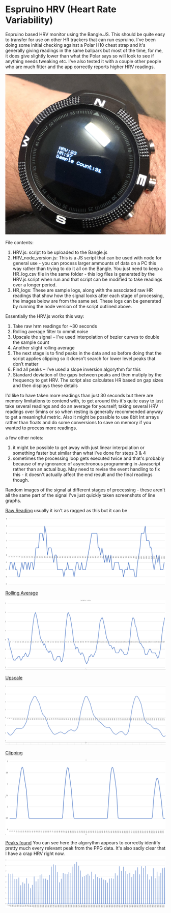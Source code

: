 # Espruino HRV (Heart Rate Variability)
Espruino based HRV monitor using the Bangle.JS. This should be quite easy to transfer for use on other HR trackers that can run espruino. I've been doing some initial checking against a Polar H10 chest strap and it's generally giving readings in the same ballpark but most of the time, for me, it does give slightly lower than what the Polar says so will look to see if anything needs tweaking etc. I've also tested it with a couple other people who are much fitter and the app correctly reports higher HRV readings.

![screenshot](./images/image3.png)

File contents:
1. HRV.js: script to be uploaded to the Bangle.js
2. HRV_node_version.js: This is a JS script that can be used with node for general use - you can process larger ammounts of data on a PC this way rather than trying to do it all on the Bangle. You just need to keep a HR_log.csv file in the same folder - this log files is generated by the HRV.js script when run and that script can be modified to take readings over a longer period.
3. HR_logs: These are sample logs, along with the associated raw HR readings that show how the signal looks after each stage of processing, the images below are from the same set. These logs can be generated by running the node version of the script outlined above.

Essentially the HRV.js works this way:
1.	Take raw hrm readings for ~30 seconds
2.	Rolling average filter to ommit noise
3.	Upscale the signal – I’ve used interpolation of bezier curves to double the sample count
4.	Another slight rolling average
5.	The next stage is to find peaks in the data and so before doing that the script applies clipping so it doesn’t search for lower level peaks that don’t matter
6.	Find all peaks – I’ve used a slope inversion algorythm for this
7.	Standard deviation of the gaps between peaks and then mutiply by the frequency to get HRV. The script also calculates HR based on gap sizes and then displays these details

I'd like to have taken more readings than just 30 seconds but there are memory limitations to contend with, to get around this it's quite easy to just take several readings and do an average for yourself; taking several HRV readings over 5mins or so when resting is generally recommended anyway to get a meaningful metric. Also it might be possible to use 8bit Int arrays rather than floats and do some conversions to save on memory if you wanted to process more readings.

a few other notes:
1. it might be possible to get away with just linear interpolation or something faster but similar than what i've done for steps 3 & 4
2. sometimes the processing loop gets executed twice and that's probably because of my ignorance of asynchronous programming in Javascript rather than an actual bug. May need to revise the event handling to fix this - it doesn't actually affect the end result and the final readings though.

Random images of the signal at different stages of processing - these aren't all the same part of the signal I've just quickly taken screenshots of line graphs.

<ins>Raw Reading</ins>
usually it isn't as ragged as this but it can be

![raw signal](./images/raw_signal.PNG)

<ins>Rolling Average</ins>

![rolling avg](./images/rolling_avg.PNG)

<ins>Upscale</ins>

![rolling avg](./images/bezier.PNG)

<ins>Clipping</ins>

![rolling avg](./images/clipping.PNG)

<ins>Peaks found</ins>
You can see here the algorythm appears to correctly identify pretty much every relevant peak from the PPG data. It's also sadly clear that I have a crap HRV right now.
![rolling avg](./images/gaps.PNG)
